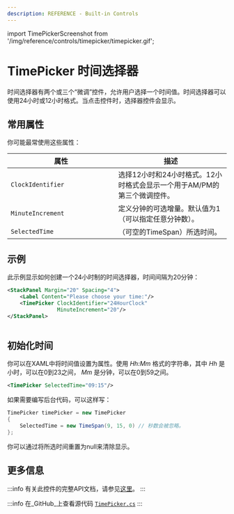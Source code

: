 ```yaml
---
description: REFERENCE - Built-in Controls
---
```


import TimePickerScreenshot from '/img/reference/controls/timepicker/timepicker.gif';

# TimePicker 时间选择器

时间选择器有两个或三个“微调”控件，允许用户选择一个时间值。时间选择器可以使用24小时或12小时格式。当点击控件时，选择器控件会显示。

## 常用属性

你可能最常使用这些属性：

<table><thead><tr><th width="231">属性</th><th>描述</th></tr></thead><tbody><tr><td><code>ClockIdentifier</code></td><td>选择12小时和24小时格式。12小时格式会显示一个用于AM/PM的第三个微调控件。</td></tr><tr><td><code>MinuteIncrement</code></td><td>定义分钟的可选增量。默认值为1（可以指定任意分钟数）。</td></tr><tr><td><code>SelectedTime</code></td><td>（可空的TimeSpan）所选时间。</td></tr></tbody></table>

## 示例

此示例显示如何创建一个24小时制的时间选择器，时间间隔为20分钟：

```xml
<StackPanel Margin="20" Spacing="4">
    <Label Content="Please choose your time:"/>
    <TimePicker ClockIdentifier="24HourClock"
                MinuteIncrement="20"/>
</StackPanel>
```

<img src={TimePickerScreenshot} alt="" />

## **初始化时间**

你可以在XAML中将时间值设置为属性。使用 _Hh:Mm_ 格式的字符串，其中 _Hh_ 是小时，可以在0到23之间， _Mm_ 是分钟，可以在0到59之间。

```xml
<TimePicker SelectedTime="09:15"/>
```

如果需要编写后台代码，可以这样写：

```csharp
TimePicker timePicker = new TimePicker
{
    SelectedTime = new TimeSpan(9, 15, 0) // 秒数会被忽略。
};
```

你可以通过将所选时间重置为null来清除显示。

## 更多信息

:::info
有关此控件的完整API文档，请参见[这里](https://api-docs.avaloniaui.net/docs/T_Avalonia_Controls_TimePicker)。
:::

:::info
在_GitHub_上查看源代码 [`TimePicker.cs`](https://github.com/AvaloniaUI/Avalonia/blob/master/src/Avalonia.Controls/DateTimePickers/TimePicker.cs)
:::

